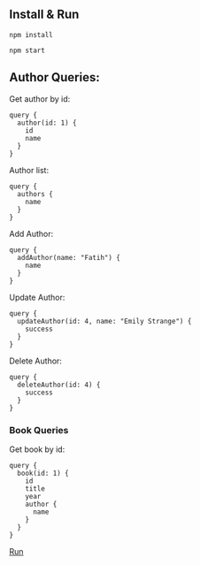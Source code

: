 ## Install & Run

```
npm install
```

```
npm start
```


## Author Queries:

Get author by id:
```
query {
  author(id: 1) {
    id
    name
  }
}
```

Author list:
```
query {
  authors {
    name
  }
}
```

Add Author:
```
query {
  addAuthor(name: "Fatih") {
    name
  }
}
```

Update Author:
```
query {
  updateAuthor(id: 4, name: "Emily Strange") {
    success
  }
}
```

Delete Author:
```
query {
  deleteAuthor(id: 4) {
    success
  }
}
```

### Book Queries

Get book by id:
```
query {
  book(id: 1) {
    id
    title
    year
    author {
      name
    }
  }
}
```
[Run](http://localhost:4000/api?query=query%20%7B%0A%20%20book(id%3A2)%20%7B%0A%20%20%20%20id%0A%20%20%20%20title%0A%20%20%20%20year%0A%20%20%20%20author%20%7B%0A%20%20%20%20%20%20name%0A%20%20%20%20%7D%0A%20%20%7D%0A%7D)